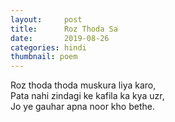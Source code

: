 ```yaml
---
layout:     post
title:      Roz Thoda Sa
date:       2019-08-26 
categories: hindi
thumbnail: poem
---
```


Roz thoda thoda muskura liya karo,  
Pata nahi zindagi ke kafila ka kya uzr,  
Jo ye gauhar apna noor kho bethe.  